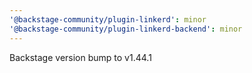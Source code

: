 ```yaml
---
'@backstage-community/plugin-linkerd': minor
'@backstage-community/plugin-linkerd-backend': minor
---
```


Backstage version bump to v1.44.1
